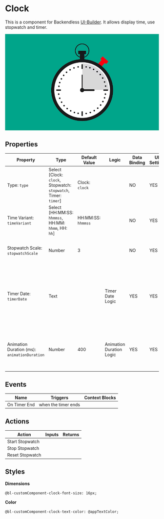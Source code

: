 # Clock

This is a component for Backendless [UI-Builder](https://backendless.com/developers/#ui-builder). It allows display time, use stopwatch and timer.

<p align="center">
  <img src="./thumbnail.png" alt="main thumbnail" width="780"/>
</p>

## Properties

| Property                                     | Type                                                            | Default Value      | Logic                    | Data Binding | UI Setting | Description                                                                                                       |
|----------------------------------------------|-----------------------------------------------------------------|--------------------|--------------------------|--------------|------------|-------------------------------------------------------------------------------------------------------------------|
| Type: `type`                                 | Select [Clock: `clock`, Stopwatch: `stopwatch`, Timer: `timer`] | Clock: `clock`     |                          | NO           | YES        | Allows to determine the function of the component                                                                 |
| Time Variant: `timeVariant`                  | Select [HH:MM:SS: `hhmmss`, HH:MM: `hhmm`, HH: `hh`]            | HH:MM:SS: `hhmmss` |                          | NO           | YES        | Allows to determine variant of displaying time                                                                    |
| Stopwatch Scale: `stopwatchScale`            | Number                                                          | 3                  |                          | NO           | YES        | Allows to determine the scale of  stopwatch seconds                                                               |
| Timer Date: `timerDate`                      | Text                                                            |                    | Timer Date Logic         | YES          | YES        | Allows you to specify the date, time, and time zone when the timer will expire. Signature `MM.DD.YY HH:MM:SS UTC` |
| Animation Duration (ms): `animationDuration` | Number                                                          | 400                | Animation Duration Logic | YES          | YES        | Allows to determine the duration of the animation to change the time.                                             |

## Events

| Name         | Triggers            | Context Blocks |
|--------------|---------------------|----------------|
| On Timer End | when the timer ends |                |

## Actions

| Action          | Inputs | Returns |
|-----------------|--------|---------|
| Start Stopwatch |        |         |
| Stop Stopwatch  |        |         |
| Reset Stopwatch |        |         |

## Styles

**Dimensions**

```
@bl-customComponent-clock-font-size: 16px;
```

**Color**

```
@bl-customComponent-clock-text-color: @appTextColor;
```
